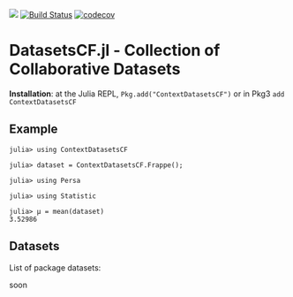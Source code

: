 [![](https://img.shields.io/badge/docs-dev-blue.svg)](https://juliarecsys.github.io/ContextDatasetsCF.jl/latest/)
[![Build Status](https://travis-ci.org/JuliaRecsys/ContextDatasetsCF.jl.svg?branch=master)](https://travis-ci.org/JuliaRecsys/ContextDatasetsCF.jl)
[![codecov](https://codecov.io/gh/JuliaRecsys/ContextDatasetsCF.jl/branch/master/graph/badge.svg)](https://codecov.io/gh/JuliaRecsys/ContextDatasetsCF.jl)

# DatasetsCF.jl - Collection of Collaborative Datasets

**Installation**: at the Julia REPL, `Pkg.add("ContextDatasetsCF")` or in Pkg3 `add ContextDatasetsCF`

## Example

```
julia> using ContextDatasetsCF

julia> dataset = ContextDatasetsCF.Frappe();

julia> using Persa

julia> using Statistic

julia> μ = mean(dataset)
3.52986
```

## Datasets

List of package datasets:

soon

